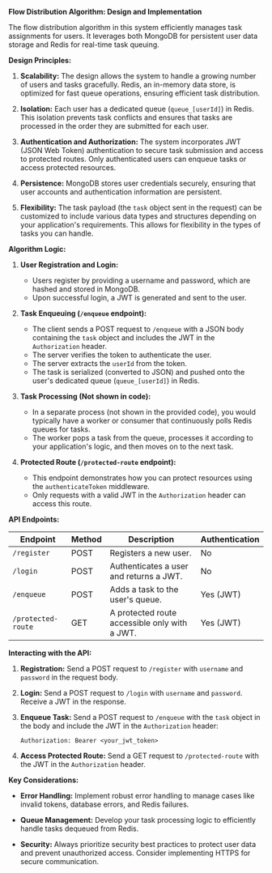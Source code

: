 **Flow Distribution Algorithm: Design and Implementation**

The flow distribution algorithm in this system efficiently manages task assignments for users. It leverages both MongoDB for persistent user data storage and Redis for real-time task queuing.

**Design Principles:**

1. **Scalability:** The design allows the system to handle a growing number of users and tasks gracefully. Redis, an in-memory data store, is optimized for fast queue operations, ensuring efficient task distribution.

2. **Isolation:** Each user has a dedicated queue (`queue_[userId]`) in Redis. This isolation prevents task conflicts and ensures that tasks are processed in the order they are submitted for each user.

3. **Authentication and Authorization:** The system incorporates JWT (JSON Web Token) authentication to secure task submission and access to protected routes. Only authenticated users can enqueue tasks or access protected resources.

4. **Persistence:** MongoDB stores user credentials securely, ensuring that user accounts and authentication information are persistent.

5. **Flexibility:** The task payload (the `task` object sent in the request) can be customized to include various data types and structures depending on your application's requirements. This allows for flexibility in the types of tasks you can handle.

**Algorithm Logic:**

1. **User Registration and Login:**

   - Users register by providing a username and password, which are hashed and stored in MongoDB.
   - Upon successful login, a JWT is generated and sent to the user.

2. **Task Enqueuing (`/enqueue` endpoint):**

   - The client sends a POST request to `/enqueue` with a JSON body containing the `task` object and includes the JWT in the `Authorization` header.
   - The server verifies the token to authenticate the user.
   - The server extracts the `userId` from the token.
   - The task is serialized (converted to JSON) and pushed onto the user's dedicated queue (`queue_[userId]`) in Redis.

3. **Task Processing (Not shown in code):**

   - In a separate process (not shown in the provided code), you would typically have a worker or consumer that continuously polls Redis queues for tasks.
   - The worker pops a task from the queue, processes it according to your application's logic, and then moves on to the next task.

4. **Protected Route (`/protected-route` endpoint):**
   - This endpoint demonstrates how you can protect resources using the `authenticateToken` middleware.
   - Only requests with a valid JWT in the `Authorization` header can access this route.

**API Endpoints:**

| Endpoint           | Method | Description                                   | Authentication |
| ------------------ | ------ | --------------------------------------------- | -------------- |
| `/register`        | POST   | Registers a new user.                         | No             |
| `/login`           | POST   | Authenticates a user and returns a JWT.       | No             |
| `/enqueue`         | POST   | Adds a task to the user's queue.              | Yes (JWT)      |
| `/protected-route` | GET    | A protected route accessible only with a JWT. | Yes (JWT)      |

**Interacting with the API:**

1. **Registration:** Send a POST request to `/register` with `username` and `password` in the request body.

2. **Login:** Send a POST request to `/login` with `username` and `password`. Receive a JWT in the response.

3. **Enqueue Task:** Send a POST request to `/enqueue` with the `task` object in the body and include the JWT in the `Authorization` header:

   ```
   Authorization: Bearer <your_jwt_token>
   ```

4. **Access Protected Route:** Send a GET request to `/protected-route` with the JWT in the `Authorization` header.

**Key Considerations:**

- **Error Handling:** Implement robust error handling to manage cases like invalid tokens, database errors, and Redis failures.

- **Queue Management:** Develop your task processing logic to efficiently handle tasks dequeued from Redis.

- **Security:** Always prioritize security best practices to protect user data and prevent unauthorized access. Consider implementing HTTPS for secure communication.
